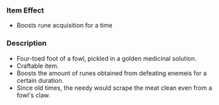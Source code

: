 ### Item Effect
- Boosts rune acquisition for a time
### Description
- Four-toed foot of a fowl, pickled in a golden medicinal solution.
- Craftable item.
- Boosts the amount of runes obtained from defeating enemeis for a certain duration.
- Since old times, the needy would scrape the meat clean even from a fowl's claw.